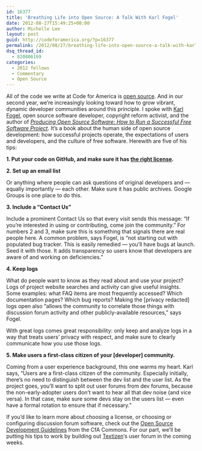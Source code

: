 ```yaml
---
id: 16377
title: 'Breathing Life into Open Source: A Talk With Karl Fogel'
date: 2012-08-27T15:49:25+00:00
author: Michelle Lee
layout: post
guid: http://codeforamerica.org/?p=16377
permalink: /2012/08/27/breathing-life-into-open-source-a-talk-with-karl-fogel/
dsq_thread_id:
  - 820806169
categories:
  - 2012 fellows
  - Commentary
  - Open Source
---
```

All of the code we write at Code for America is [open source](https://github.com/codeforamerica/cfa_template/blob/master/LICENSE.mkd). And in our second year, we’re increasingly looking toward how to grow vibrant, dynamic developer communities around this principle. I spoke with [Karl Fogel](http://www.red-bean.com/kfogel/), open source software developer, copyright reform activist, and the author of _[Producing Open Source Software: How to Run a Successful Free Software Project](http://producingoss.com/)_. It&#8217;s a book about the human side of open source development: how successful projects operate, the expectations of users and developers, and the culture of free software. Herewith are five of his tips:

**1. Put your code on GitHub, and make sure it has [the right license](http://wiki.civiccommons.org/Choosing_a_License).**

**2. Set up an email list**
  
Or anything where people can ask questions of original developers and — equally importantly — each other. Make sure it has public archives. Google Groups is one place to do this.

**3. Include a “Contact Us”**
  
Include a prominent Contact Us so that every visit sends this message: “If you&#8217;re interested in using or contributing, come join the community.” For numbers 2 and 3, make sure this is something that signals there are real people here. A common problem, says Fogel, is &#8220;not starting out with populated bug tracker. This is easily remedied — you&#8217;ll have bugs at launch. Seed it with those. It adds transparency so users know that developers are aware of and working on deficiencies.”

**4. Keep logs**
  
What do people want to know as they read about and use your project? Logs of project website searches and activity can give useful insights. Some examples: what FAQ items are most frequently accessed? Which documentation pages? Which bug reports? Making the [privacy redacted] logs open also “allows the community to correlate those things with discussion forum activity and other publicly-available resources,” says Fogel.

With great logs comes great responsibility: only keep and analyze logs in a way that treats users’ privacy with respect, and make sure to clearly communicate how you use those logs.

**5. Make users a first-class citizen of your [developer] community.**
  
Coming from a user experience background, this one warms my heart. Karl says, “Users are a first-class citizen of the community. Especially initially, there’s no need to distinguish between the dev list and the user list. As the project goes, you’ll want to split out user forums from dev forums, because the non-early-adopter users don’t want to hear all that dev noise (and vice versa). In that case, make sure some devs stay on the users list — even have a formal rotation to ensure that if necessary.”

If you’d like to learn more about choosing a license, or choosing or configuring discussion forum software, check out the [Open Source Development Guidelines](http://wiki.civiccommons.org/Open_Source_Development_Guidelines) from the CfA Commons. For our part, we&#8217;ll be putting his tips to work by building out [Textizen](http://www.textizen.com)&#8216;s user forum in the coming weeks.